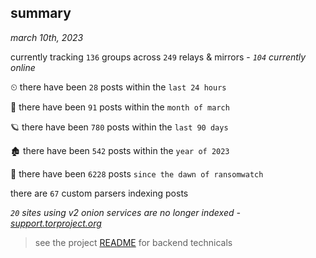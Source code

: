 
## summary
_march 10th, 2023_

currently tracking `136` groups across `249` relays & mirrors - _`104` currently online_

⏲ there have been `28` posts within the `last 24 hours`

🦈 there have been `91` posts within the `month of march`

🪐 there have been `780` posts within the `last 90 days`

🏚 there have been `542` posts within the `year of 2023`

🦕 there have been `6228` posts `since the dawn of ransomwatch`

there are `67` custom parsers indexing posts

_`20` sites using v2 onion services are no longer indexed - [support.torproject.org](https://support.torproject.org/onionservices/v2-deprecation/)_

> see the project [README](https://github.com/joshhighet/ransomwatch#ransomwatch--) for backend technicals
